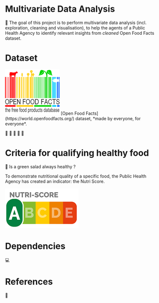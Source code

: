 # Multivariate Data Analysis
:dart: The goal of this project is to perform multivariate data analysis (incl. exploration, cleaning and visualisation), to help the agents of a Public Health Agency to identify relevant insights from *cleaned* Open Food Facts dataset.

# Dataset
<img src="./pictures\openfoodfacts_logo.png">
[Open Food Facts](https://world.openfoodfacts.org/) dataset, *made by everyone, for everyone*.

:kiwi_fruit: :carrot: :cheese: :cut_of_meat: :milk_glass:

# Criteria for qualifying healthy food 
:green_salad: Is a green salad always healthy ?

To demonstrate nutritional quality of a specific food, the Public Health Agency has created an indicator: the Nutri Score.

<img src="./pictures\nutri_score_logo.png">

# Dependencies
:computer: 

# References
:pushpin: 
